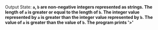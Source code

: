 Output State: **`a`, `b` are non-negative integers represented as strings. The length of `a` is greater or equal to the length of `b`. The integer value represented by `a` is greater than the integer value represented by `b`. The value of `a` is greater than the value of `b`. The program prints '>'**